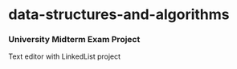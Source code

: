 # data-structures-and-algorithms
### University Midterm Exam Project
Text editor with LinkedList project
